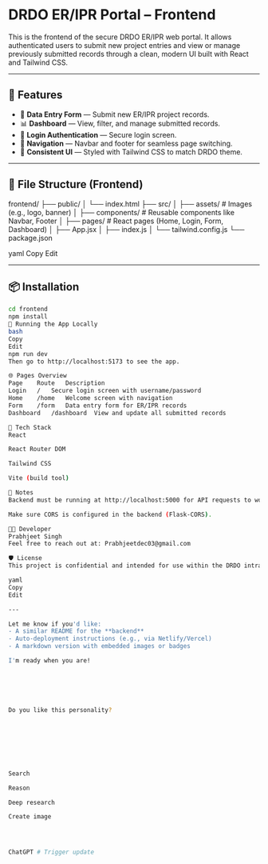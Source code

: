 # DRDO ER/IPR Portal – Frontend

This is the frontend of the secure DRDO ER/IPR web portal. It allows authenticated users to submit new project entries and view or manage previously submitted records through a clean, modern UI built with React and Tailwind CSS.

---

## 🚀 Features

- 📝 **Data Entry Form** — Submit new ER/IPR project records.
- 📊 **Dashboard** — View, filter, and manage submitted records.
- 🔐 **Login Authentication** — Secure login screen.
- 🧭 **Navigation** — Navbar and footer for seamless page switching.
- 🎨 **Consistent UI** — Styled with Tailwind CSS to match DRDO theme.

---

## 📁 File Structure (Frontend)

frontend/
├── public/
│ └── index.html
├── src/
│ ├── assets/ # Images (e.g., logo, banner)
│ ├── components/ # Reusable components like Navbar, Footer
│ ├── pages/ # React pages (Home, Login, Form, Dashboard)
│ ├── App.jsx
│ ├── index.js
│ └── tailwind.config.js
└── package.json

yaml
Copy
Edit

---

## 📦 Installation

```bash
cd frontend
npm install
🧪 Running the App Locally
bash
Copy
Edit
npm run dev
Then go to http://localhost:5173 to see the app.

🌐 Pages Overview
Page	Route	Description
Login	/	Secure login screen with username/password
Home	/home	Welcome screen with navigation
Form	/form	Data entry form for ER/IPR records
Dashboard	/dashboard	View and update all submitted records

🔧 Tech Stack
React

React Router DOM

Tailwind CSS

Vite (build tool)

📌 Notes
Backend must be running at http://localhost:5000 for API requests to work.

Make sure CORS is configured in the backend (Flask-CORS).

👨‍💻 Developer
Prabhjeet Singh
Feel free to reach out at: Prabhjeetdec03@gmail.com

🛡️ License
This project is confidential and intended for use within the DRDO intranet.

yaml
Copy
Edit

---

Let me know if you'd like:
- A similar README for the **backend**
- Auto-deployment instructions (e.g., via Netlify/Vercel)
- A markdown version with embedded images or badges

I'm ready when you are!






Do you like this personality?








Search

Reason

Deep research

Create image




ChatGPT #   T r i g g e r   u p d a t e  
 